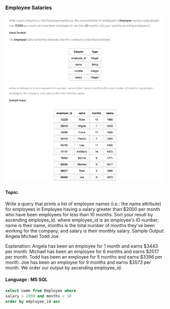 ### Employee Salaries 

<img src="../PIc/20.png" alt="solution">


#### Topic:
Write a query that prints a list of employee names (i.e.: the name attribute) for employees in Employee having a salary greater than $2000 per month who have been employees for less than 10 months. Sort your result by ascending employee_id.
where employee_id is an employee's ID number, name is their name, months is the total number of months they've been working for the company, and salary is their monthly salary.
Sample Output:
Angela 
Michael 
Todd 
Joe

Explanation:
Angela has been an employee for 1 month and earns $3443 per month.
Michael has been an employee for 6 months and earns $2017 per month.
Todd has been an employee for 5 months and earns $3396 per month.
Joe has been an employee for 9 months and earns $3573 per month.
We order our output by ascending employee_id.



#### Language : MS SQL
```sql
select name from Employee where
salary > 2000 and months < 10 
order by employee_id asc
```

